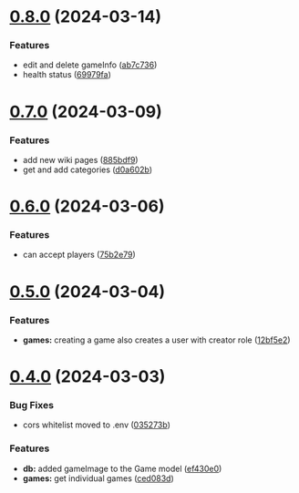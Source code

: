 # [0.8.0](https://github.com/PMFrancisco/QuestWeaver-back/compare/v0.7.0...v0.8.0) (2024-03-14)


### Features

* edit and delete gameInfo ([ab7c736](https://github.com/PMFrancisco/QuestWeaver-back/commit/ab7c736e559193bdb3e4bb8adb700bdb87425229))
* health status ([69979fa](https://github.com/PMFrancisco/QuestWeaver-back/commit/69979fa8679fb1ea9d686143995d5671df1a81af))



# [0.7.0](https://github.com/PMFrancisco/QuestWeaver-back/compare/v0.6.0...v0.7.0) (2024-03-09)


### Features

* add new wiki pages ([885bdf9](https://github.com/PMFrancisco/QuestWeaver-back/commit/885bdf94947dd372eaf6370d6b95236e99cfe65a))
* get and add categories ([d0a602b](https://github.com/PMFrancisco/QuestWeaver-back/commit/d0a602b275497e6aada3fd16cf490e61108c0e3c))



# [0.6.0](https://github.com/PMFrancisco/QuestWeaver-back/compare/v0.5.0...v0.6.0) (2024-03-06)


### Features

* can accept players ([75b2e79](https://github.com/PMFrancisco/QuestWeaver-back/commit/75b2e7917402b8e261649fb4d89188edad3a2a83))



# [0.5.0](https://github.com/PMFrancisco/QuestWeaver-back/compare/v0.4.0...v0.5.0) (2024-03-04)


### Features

* **games:** creating a game also creates a user with creator role ([12bf5e2](https://github.com/PMFrancisco/QuestWeaver-back/commit/12bf5e225ef74f93b0900244f0dfad8c9221bfa8))



# [0.4.0](https://github.com/PMFrancisco/QuestWeaver-back/compare/v0.3.0...v0.4.0) (2024-03-03)


### Bug Fixes

* cors whitelist moved to .env ([035273b](https://github.com/PMFrancisco/QuestWeaver-back/commit/035273b4bcce0a96abb4795fab2c41314a1e7e62))


### Features

* **db:** added gameImage to the Game model ([ef430e0](https://github.com/PMFrancisco/QuestWeaver-back/commit/ef430e07a38f2308b7ed42b41dc868fb4ae1f78f))
* **games:** get individual games ([ced083d](https://github.com/PMFrancisco/QuestWeaver-back/commit/ced083dd0afbc90c5b5d0330ad55a1cf8c47b97c))



